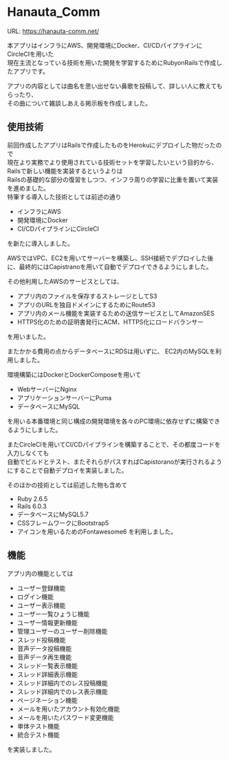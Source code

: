# Hanauta_Comm

URL: https://hanauta-comm.net/

本アプリはインフラにAWS、開発環境にDocker、CI/CDパイプラインにCircleCIを用いた<br>
現在主流となっている技術を用いた開発を学習するためにRubyonRailsで作成したアプリです。

アプリの内容としては曲名を思い出せない鼻歌を投稿して、詳しい人に教えてもらったり、<br>その曲について雑談しあえる掲示板を作成しました。

## 使用技術

前回作成したアプリはRailsで作成したものをHerokuにデプロイした物だったので<br>
現在より実務でより使用されている技術セットを学習したいという目的から、Railsで新しい機能を実装するというよりは<br>
Railsの基礎的な部分の復習をしつつ、インフラ周りの学習に比重を置いて実装を進めました。<br>
特筆する導入した技術としては前述の通り
* インフラにAWS
* 開発環境にDocker
* CI/CDパイプラインにCircleCI

を新たに導入しました。

AWSではVPC、EC2を用いてサーバーを構築し、SSH接続でデプロイした後に、最終的にはCapistranoを用いて自動でデプロイできるようにしました。

その他利用したAWSのサービスとしては、
* アプリ内のファイルを保存するストレージとしてS3
* アプリのURLを独自ドメインにするためにRoute53
* アプリ内のメール機能を実装するための送信サービスとしてAmazonSES
* HTTPS化のための証明書発行にACM、HTTPS化にロードバランサー

を用いました。

またかかる費用の点からデータベースにRDSは用いずに、 EC2内のMySQLを利用しました。

環境構築にはDockerとDockerComposeを用いて<br>
* WebサーバーにNginx
* アプリケーションサーバーにPuma
* データベースにMySQL

を用いる本番環境と同じ構成の開発環境を各々のPC環境に依存せずに構築できるようにしました。

またCircleCIを用いてCI/CDパイプラインを構築することで、その都度コードを入力しなくても<br>
自動でビルドとテスト、またそれらがパスすればCapistoranoが実行されるようにすることで自動デプロイを実装しました。

そのほかの技術としては前述した物も含めて
* Ruby 2.6.5
* Rails 6.0.3
* データベースにMySQL5.7
* CSSフレームワークにBootstrap5
* アイコンを用いるためのFontawesome6
を利用しました。

## 機能

アプリ内の機能としては
* ユーザー登録機能
* ログイン機能
* ユーザー表示機能
* ユーザー一覧ひょうじ機能
* ユーザー情報更新機能
* 管理ユーザーのユーザー削除機能
* スレッド投稿機能
* 音声データ投稿機能
* 音声データ再生機能
* スレッド一覧表示機能
* スレッド詳細表示機能
* スレッド詳細内でのレス投稿機能
* スレッド詳細内でのレス表示機能
* ページネーション機能
* メールを用いたアカウント有効化機能
* メールを用いたパスワード変更機能
* 単体テスト機能
* 統合テスト機能

を実装しました。
